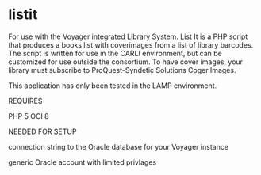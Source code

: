 # listit
For use with the Voyager integrated Library System. List It is a PHP script that produces a books list with coverimages from a list of library barcodes. The script is written for use in the CARLI environment, but can be customized for use outside the consortium. To have cover images, your library must subscribe to ProQuest-Syndetic Solutions Coger Images.

This application has only been tested in the LAMP environment.

REQUIRES

PHP 5
OCI 8

NEEDED FOR SETUP

connection string to the Oracle database for your Voyager instance

generic Oracle account with limited privlages

